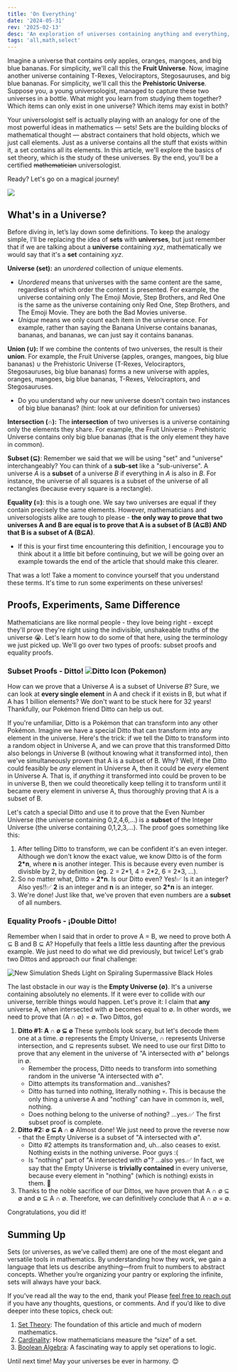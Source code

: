 ```yaml
---
title: 'On Everything'
date: '2024-05-31'
rev: '2025-02-13'
desc: 'An exploration of universes containing anything and everything, and a useful language to describe them.'
tags: 'all,math,select'
---
```

Imagine a universe that contains only apples, oranges, mangoes, and big blue bananas. For simplicity, we'll call this the **Fruit Universe**. Now, imagine another universe containing T-Rexes, Velociraptors, Stegosauruses, and big blue bananas. For simplicity, we'll call this the **Prehistoric Universe**. Suppose you, a young universologist, managed to capture these two universes in a bottle. What might you learn from studying them together? Which items can only exist in one universe? Which items may exist in both?

Your universologist self is actually playing with an analogy for one of the most powerful ideas in mathematics — sets! Sets are the building blocks of mathematical thought — abstract containers that hold objects, which we just call elements. Just as a universe contains all the stuff that exists within it, a set contains all its elements. In this article, we'll explore the basics of set theory, which is the study of these universes. By the end, you'll be a certified ~~mathematician~~ universologist. 

Ready? Let's go on a magical journey!

![](https://blogger.googleusercontent.com/img/b/R29vZ2xl/AVvXsEhqEt3g3adafa8AGbQzG4fQUnyGA2MVOxFRBY0OHuoUdXB4SjJlgSwe2Oi773olJGDy9mrEK3p4G5m1eaPWhBNy9fB01Grl0BcBE_Wiy99fl4yDs_quXlFXEzt7Cynl0zfWZ01iZwxnSidO/s1600/bbaeratd.jpg)

## What's in a Universe?
Before diving in, let’s lay down some definitions. To keep the analogy simple, I'll be replacing the idea of **sets** with **universes**, but just remember that if we are talking about a **universe** containing *xyz*, mathematically we would say that it's a **set** containing *xyz*.

**Universe (set):** an *unordered* collection of *unique* elements. 
- *Unordered* means that universes with the same content are the same, regardless of which order the content is presented. For example, the universe containing only The Emoji Movie, Step Brothers, and Red One is the same as the universe containing only Red One, Step Brothers, and The Emoji Movie. They are both the Bad Movies universe. 
- *Unique* means we only count each item in the universe once. For example, rather than saying the Banana Universe contains bananas, bananas, and bananas, we can just say it contains bananas.

**Union (∪):** If we combine the contents of two universes, the result is their **union**. For example, the Fruit Universe (apples, oranges, mangoes, big blue bananas) ∪ the Prehistoric Universe (T-Rexes, Velociraptors, Stegosauruses, big blue bananas) forms a new universe with apples, oranges, mangoes, big blue bananas, T-Rexes, Velociraptors, and Stegosauruses.
- Do you understand why our new universe doesn't contain two instances of big blue bananas? (hint: look at our definition for universes)

**Intersection (∩):** The **intersection** of two universes is a universe containing only the elements they share. For example, the Fruit Universe ∩ Prehistoric Universe contains only big blue bananas (that is the only element they have in common). 

**Subset (⊆)**: Remember we said that we will be using "set" and "universe" interchangeably? You can think of a **sub-set** like a "sub-universe". A universe *A* is a **subset** of a universe *B* if everything in *A* is also in *B*. For instance, the universe of all squares is a subset of the universe of all rectangles (because every square is a rectangle).

**Equality (=)**: this is a tough one. We say two universes are equal if they contain precisely the same elements. However, mathematicians and universologists alike are tough to please - **the only way to prove that two universes A and B are equal is to prove that A is a subset of B (A⊆B) AND that B is a subset of A (B⊆A)**. 
- If this is your first time encountering this definition, I encourage you to think about it a little bit before continuing, but we will be going over an example towards the end of the article that should make this clearer.

That was a lot! Take a moment to convince yourself that you understand these terms. It's time to run some experiments on these universes!

## Proofs, Experiments, Same Difference

Mathematicians are like normal people - they love being right - except they'll prove they're right using the indivisible, unshakeable truths of the universe 😭. Let's learn how to do some of that here, using the terminology we just picked up. We'll go over two types of proofs: subset proofs and equality proofs.

### Subset Proofs - Ditto! ![Ditto Icon (Pokemon)](https://www.serebii.net/pokedex-dp/icon/132.gif)
How can we prove that a Universe *A* is a subset of Universe *B*? Sure, we can look at **every single element** in A and check if it exists in B, but what if A has 1 billion elements? We don't want to be stuck here for 32 years! Thankfully, our Pokémon friend Ditto can help us out. 

If you're unfamiliar, Ditto is a Pokémon that can transform into any other Pokémon. Imagine we have a special Ditto that can transform into any element in the universe. Here's the trick: if we tell the Ditto to transform into a random object in Universe A, and we can prove that this transformed Ditto also belongs in Universe B (without knowing what it transformed into), then we've simultaneously proven that A is a subset of B. Why? Well, if the Ditto could feasibly be *any* element in Universe A, then it could be *every* element in Universe A. That is, if *anything* it transformed into could be proven to be in universe B, then we could theoretically keep telling it to transform until it became every element in universe A, thus thoroughly proving that A is a subset of B.

Let's catch a special Ditto and use it to prove that the Even Number Universe (the universe containing 0,2,4,6,...) is a **subset** of the Integer Universe (the universe containing 0,1,2,3,...). The proof goes something like this:
1. After telling Ditto to transform, we can be confident it's an even integer. Although we don't know the exact value, we know Ditto is of the form **2\*n**, where **n** is another integer. This is because every even number is divisble by 2, by definition (eg. 2 = 2\*1, 4 = 2\*2, 6 = 2\*3, ...).
2. So no matter what, Ditto = **2\*n**. Is our Ditto even? Yes!✅  Is it an integer? Also yes!!✅  **2** is an integer and **n** is an integer, so **2\*n** is an integer.
3. We're done! Just like that, we've proven that even numbers are a **subset** of all numbers.

### Equality Proofs - ¡Double Ditto!
Remember when I said that in order to prove A = B, we need to prove both A ⊆ B and B ⊆ A? Hopefully that feels a little less daunting after the previous example. We just need to do what we did previously, but twice! Let's grab two Dittos and approach our final challenge:

![New Simulation Sheds Light on Spiraling Supermassive Black Holes](https://live.staticflickr.com/3402/3598601013_c0f30cf63b_b.jpg)

The last obstacle in our way is the **Empty Universe (∅)**. It's a universe containing absolutely no elements. If it were ever to collide with our universe, terrible things would happen. Let's prove it: I claim that **any** universe A, when intersected with ∅ becomes equal to ∅. In other words, we need to prove that (A ∩ ∅) = ∅. Two Dittos, go!

1. **Ditto #1: A ∩ ∅ ⊆ ∅** These symbols look scary, but let's decode them one at a time. ∅ represents the Empty Universe, ∩ represents Universe intersection, and ⊆ represents subset. We need to use our first Ditto to prove that any element in the universe of "A intersected with ∅" belongs in ∅.
    - Remember the process, Ditto needs to transform into something random in the universe "A intersected with ∅". 
    - Ditto attempts its transformation and...vanishes?
    - Ditto has turned into nothing, literally nothing 💀. This is because the only thing a universe A and "nothing" can have in common is, well, nothing.
    - Does nothing belong to the universe of nothing? ...yes.✅ The first subset proof is complete.
2. **Ditto #2: ∅ ⊆ A ∩ ∅** Almost done! We just need to prove the reverse now - that the Empty Universe is a subset of "A intersected with ∅". 
    - Ditto #2 attempts its transformation and, uh...also ceases to exist. Nothing exists in the nothing universe. Poor guys :(
    - Is "nothing" part of "A intersected with ∅"? ...also yes.✅ In fact, we say that the Empty Universe is **trivially contained** in every universe, because every element in "nothing" (which is nothing) exists in them. 🤯
3. Thanks to the noble sacrifice of our Dittos, we have proven that A ∩ ∅ ⊆ ∅ and ∅ ⊆ A ∩ ∅. Therefore, we can definitively conclude that A ∩ ∅ = ∅.

Congratulations, you did it!

## Summing Up

Sets (or universes, as we’ve called them) are one of the most elegant and versatile tools in mathematics. By understanding how they work, we gain a language that lets us describe anything—from fruit to numbers to abstract concepts. Whether you’re organizing your pantry or exploring the infinite, sets will always have your back.

If you've read all the way to the end, thank you! Please [feel free to reach out](mailto:chat@franklinyin.com) if you have any thoughts, questions, or comments. And if you’d like to dive deeper into these topics, check out:

1. [Set Theory](https://en.wikipedia.org/wiki/Set_theory): The foundation of this article and much of modern mathematics.
2. [Cardinality](https://en.wikipedia.org/wiki/Cardinality): How mathematicians measure the “size” of a set.
3. [Boolean Algebra](https://en.wikipedia.org/wiki/Boolean_algebra): A fascinating way to apply set operations to logic.

Until next time! May your universes be ever in harmony. 😊